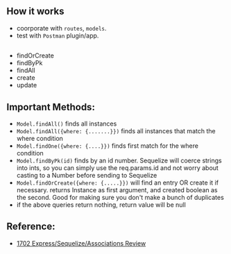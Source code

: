 ## How it works

- coorporate with `routes`, `models`.
- test with `Postman` plugin/app.

##

- findOrCreate
- findByPk
- findAll
- create
- update

## Important Methods:

- `Model.findAll()` finds all instances
- `Model.findAll({where: {.......}})` finds all instances that match the where condition
- `Model.findOne({where: {....}})` finds first match for the where condition
- `Model.findByPk(id)` finds by an id number. Sequelize will coerce strings into ints, 
so you can simply use the req.params.id and not worry about casting to a Number before sending to Sequelize
- `Model.findOrCreate({where: {.....}})` will find an entry OR create it if necessary. 
returns Instance as first argument, and created boolean as the second. 
Good for making sure you don't make a bunch of duplicates
- if the above queries return nothing, return value will be null


## Reference:

- [1702 Express/Sequelize/Associations Review](https://github.com/ianmunrobot/1702-express-review)
